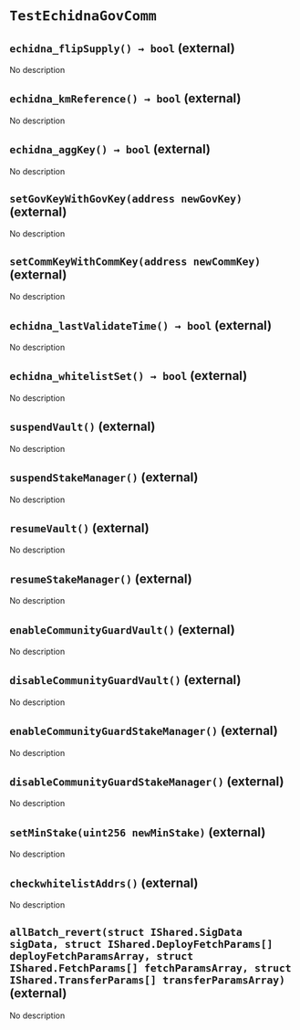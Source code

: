# `TestEchidnaGovComm`

## `echidna_flipSupply() → bool` (external)

No description

## `echidna_kmReference() → bool` (external)

No description

## `echidna_aggKey() → bool` (external)

No description

## `setGovKeyWithGovKey(address newGovKey)` (external)

No description

## `setCommKeyWithCommKey(address newCommKey)` (external)

No description

## `echidna_lastValidateTime() → bool` (external)

No description

## `echidna_whitelistSet() → bool` (external)

No description

## `suspendVault()` (external)

No description

## `suspendStakeManager()` (external)

No description

## `resumeVault()` (external)

No description

## `resumeStakeManager()` (external)

No description

## `enableCommunityGuardVault()` (external)

No description

## `disableCommunityGuardVault()` (external)

No description

## `enableCommunityGuardStakeManager()` (external)

No description

## `disableCommunityGuardStakeManager()` (external)

No description

## `setMinStake(uint256 newMinStake)` (external)

No description

## `checkwhitelistAddrs()` (external)

No description

## `allBatch_revert(struct IShared.SigData sigData, struct IShared.DeployFetchParams[] deployFetchParamsArray, struct IShared.FetchParams[] fetchParamsArray, struct IShared.TransferParams[] transferParamsArray)` (external)

No description
